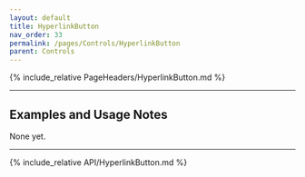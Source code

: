 ```yaml
---
layout: default
title: HyperlinkButton
nav_order: 33
permalink: /pages/Controls/HyperlinkButton
parent: Controls
---
```


{% include_relative PageHeaders/HyperlinkButton.md %}

<!-- Custom content & examples start here -->

<hr />

## Examples and Usage Notes

None yet.

<!-- End custom content & examples -->

<hr />

{% include_relative API/HyperlinkButton.md %}
